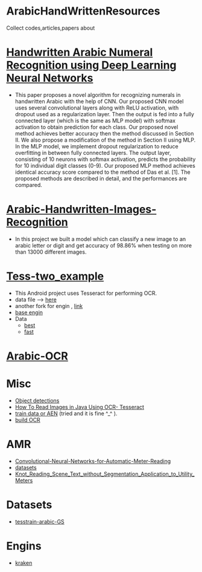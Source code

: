 # ArabicHandWrittenResources
Collect codes,articles,papers about 

# [Handwritten Arabic Numeral Recognition using Deep Learning Neural Networks](https://arxiv.org/pdf/1702.04663.pdf)
- This paper proposes a novel algorithm for recognizing
numerals in handwritten Arabic with the help of CNN. Our
proposed CNN model uses several convolutional layers along
with ReLU activation, with dropout used as a regularization
layer. Then the output is fed into a fully connected layer
(which is the same as MLP model) with softmax activation to
obtain prediction for each class. Our proposed novel method
achieves better accuracy then the method discussed in Section
II. We also propose a modification of the method in Section
II using MLP. In the MLP model, we implement dropout
regularization to reduce overfitting in between fully connected
layers. The output layer, consisting of 10 neurons with softmax
activation, predicts the probability for 10 individual digit
classes (0-9). Our proposed MLP method achieves identical
accuracy score compared to the method of Das et al. [1].
The proposed methods are described in detail, and the performances are compared.


# [Arabic-Handwritten-Images-Recognition](https://github.com/AmrHendy/Arabic-Handwritten-Images-Recognition) 
- In this project we built a model which can classify a new image to an arabic letter or digit and get accuracy of 98.86% when testing on more than 13000 different images.

# [Tess-two_example](https://github.com/ashomokdev/Tess-two_example)
- This Android project uses Tesseract for performing OCR.
- data file --> [here](https://github.com/tesseract-ocr/tessdata/blob/3.04.00/ara.traineddata)
- another fork for engin , [link](https://github.com/alexcohn/tess-two)
- [ base engin](https://github.com/tesseract-ocr/tesseract)
- Data
  - [best](https://github.com/tesseract-ocr/tessdata_best)
  - [fast](https://github.com/tesseract-ocr/tessdata_fast)
  
# [Arabic-OCR](https://github.com/HusseinYoussef/Arabic-OCR)

# Misc
- [Object detections](https://www.youtube.com/watch?v=Rgpfk6eYxJA)
- [How To Read Images in Java Using OCR- Tesseract](https://www.youtube.com/watch?v=5DqW9KP-aQo)
- [train data or AEN](https://github.com/ahmed-tea/tessdata_Arabic_Numbers) (tried and it is fine ^_^ ).
- [build OCR](https://medium.com/saarthi-ai/how-to-build-your-own-ocr-a5bb91b622ba)

# AMR 
- [Convolutional-Neural-Networks-for-Automatic-Meter-Reading](https://amds123.github.io/2019/02/25/Convolutional-Neural-Networks-for-Automatic-Meter-Reading)
- [datasets](https://web.inf.ufpr.br/vri/databases/ufpr-amr/license-agreement/)
- [Knot_Reading_Scene_Text_without_Segmentation_Application_to_Utility_Meters](https://www.researchgate.net/publication/325551847_Cutting_Sayre%27s_Knot_Reading_Scene_Text_without_Segmentation_Application_to_Utility_Meters)

# Datasets 
- [tesstrain-arabic-GS](https://github.com/Shreeshrii/tesstrain-arabic-GS)

# Engins 
- [kraken](https://github.com/mittagessen/kraken)
